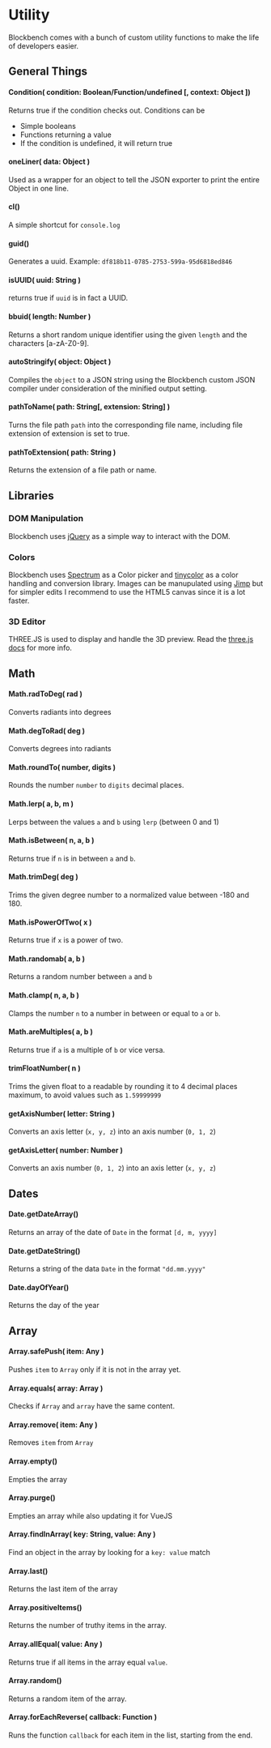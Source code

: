 # Utility

Blockbench comes with a bunch of custom utility functions to make the life of developers easier.

## General Things

#### Condition( condition: Boolean/Function/undefined [, context: Object ])
Returns true if the condition checks out. Conditions can be
* Simple booleans
* Functions returning a value
* If the condition is undefined, it will return true

#### oneLiner( data: Object )
Used as a wrapper for an object to tell the JSON exporter to print the entire Object in one line.

#### cl()
A simple shortcut for `console.log`

#### guid()
Generates a uuid. Example: `df818b11-0785-2753-599a-95d6818ed846`

#### isUUID( uuid: String )
returns true if `uuid` is in fact a UUID.

#### bbuid( length: Number )
Returns a short random unique identifier using the given `length` and the characters [a-zA-Z0-9].

#### autoStringify( object: Object )
Compiles the `object` to a JSON string using the Blockbench custom JSON compiler under consideration of the minified output setting.

#### pathToName( path: String[, extension: String] )
Turns the file path `path` into the corresponding file name, including file extension of extension is set to true.

#### pathToExtension( path: String )
Returns the extension of a file path or name.

## Libraries

### DOM Manipulation

Blockbench uses [jQuery](https://api.jquery.com) as a simple way to interact with the DOM.

### Colors

Blockbench uses [Spectrum](https://bgrins.github.io/spectrum/) as a Color picker and [tinycolor](https://github.com/bgrins/TinyColor) as a color handling and conversion library.
Images can be manupulated using [Jimp](https://github.com/oliver-moran/jimp) but for simpler edits I recommend to use the HTML5 canvas since it is a lot faster.

### 3D Editor

THREE.JS is used to display and handle the 3D preview. Read the [three.js docs](https://threejs.org/docs/) for more info.


## Math

#### Math.radToDeg( rad )
Converts radiants into degrees

#### Math.degToRad( deg )
Converts degrees into radiants

#### Math.roundTo( number, digits )
Rounds the number `number` to `digits` decimal places.

#### Math.lerp( a, b, m )
Lerps between the values `a` and `b` using `lerp` (between 0 and 1)

#### Math.isBetween( n, a, b )
Returns true if `n` is in between `a` and `b`.

#### Math.trimDeg( deg )
Trims the given degree number to a normalized value between -180 and 180.

#### Math.isPowerOfTwo( x )
Returns true if `x` is a power of two.

#### Math.randomab( a, b )
Returns a random number between `a` and `b`

#### Math.clamp( n, a, b )
Clamps the number `n` to a number in between or equal to `a` or `b`.

#### Math.areMultiples( a, b )
Returns true if `a` is a multiple of `b` or vice versa.

#### trimFloatNumber( n )
Trims the given float to a readable by rounding it to 4 decimal places maximum, to avoid values such as `1.59999999`

#### getAxisNumber( letter: String )
Converts an axis letter (`x, y, z`) into an axis number (`0, 1, 2`)

#### getAxisLetter( number: Number )
Converts an axis number (`0, 1, 2`) into an axis letter (`x, y, z`)

## Dates

#### Date.getDateArray()
Returns an array of the date of `Date` in the format `[d, m, yyyy]`

#### Date.getDateString()
Returns a string of the data `Date` in the format `"dd.mm.yyyy"`

#### Date.dayOfYear()
Returns the day of the year

## Array

#### Array.safePush( item: Any )
Pushes `item` to `Array` only if it is not in the array yet.

#### Array.equals( array: Array )
Checks if `Array` and `array` have the same content.

#### Array.remove( item: Any )
Removes `item` from `Array`

#### Array.empty()
Empties the array

#### Array.purge()
Empties an array while also updating it for VueJS

#### Array.findInArray( key: String, value: Any )
Find an object in the array by looking for a `key: value` match

#### Array.last()
Returns the last item of the array

#### Array.positiveItems()
Returns the number of truthy items in the array.

#### Array.allEqual( value: Any )
Returns true if all items in the array equal `value`.

#### Array.random()
Returns a random item of the array.

#### Array.forEachReverse( callback: Function )
Runs the function `callback` for each item in the list, starting from the end.
